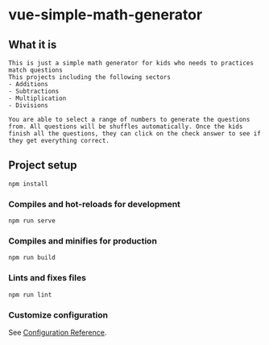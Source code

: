 # vue-simple-math-generator

## What it is
```
This is just a simple math generator for kids who needs to practices match questions
This projects including the following sectors
- Additions
- Subtractions
- Multiplication
- Divisions

You are able to select a range of numbers to generate the questions from. All questions will be shuffles automatically. Once the kids finish all the questions, they can click on the check answer to see if they get everything correct. 

```
## Project setup
```
npm install
```

### Compiles and hot-reloads for development
```
npm run serve
```

### Compiles and minifies for production
```
npm run build
```

### Lints and fixes files
```
npm run lint
```

### Customize configuration
See [Configuration Reference](https://cli.vuejs.org/config/).
